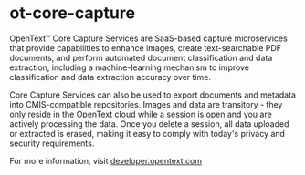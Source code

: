 # ot-core-capture


OpenText™ Core Capture Services are SaaS-based capture microservices that provide capabilities to enhance images, create text-searchable PDF documents, and perform automated document classification and data extraction, including a machine-learning mechanism to improve classification and data extraction accuracy over time.  

Core Capture Services can also be used to export documents and metadata into CMIS-compatible repositories. Images and data are transitory - they only reside in the OpenText cloud while a session is open and you are actively processing the data.  Once you delete a session, all data uploaded or extracted is erased, making it easy to comply with today's privacy and security requirements.

For more information, visit [developer.opentext.com](https://developer.opentext.com/products_services/615a81f2-c308-4e1d-ac76-64760bea08a3 "Core Capture product page")
